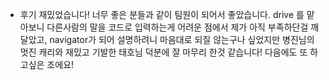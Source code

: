 - 후기
재밌었습니다! 너무 좋은 분들과 같이 팀원이 되어서 좋았습니다.
drive 를 맡아보니 다른사람의 말을 코드로 입력하는게 어려운 점에서 제가 아직 부족하단걸 깨달았고,
navigator가 되어 설명하려니 마음대로 되질 않는구나 싶었지만
병진님의 멋진 캐리와 재밌고 기발한 태호님 덕분에 잘 마무리 한것 같습니다!
다음에도 또 하고싶은 조에요!